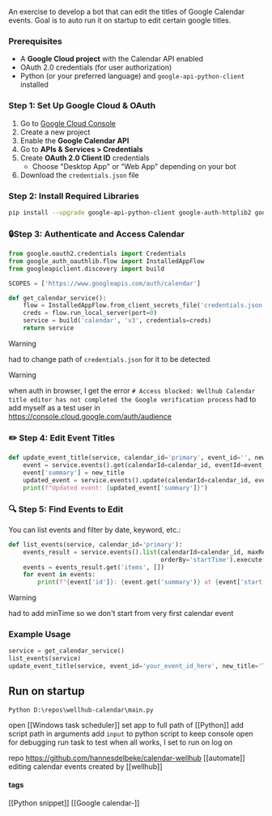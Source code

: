An exercise to develop a bot that can edit the titles of Google Calendar events.
Goal is to auto run it on startup to edit certain google titles.
### Prerequisites
- A **Google Cloud project** with the Calendar API enabled
- OAuth 2.0 credentials (for user authorization)
- Python (or your preferred language) and `google-api-python-client` installed
### Step 1: Set Up Google Cloud & OAuth
1. Go to [Google Cloud Console](https://console.cloud.google.com/)
2. Create a new project
3. Enable the **Google Calendar API**
4. Go to **APIs & Services > Credentials**
5. Create **OAuth 2.0 Client ID** credentials
    - Choose "Desktop App" or "Web App" depending on your bot
6. Download the `credentials.json` file
### Step 2: Install Required Libraries
```bash
pip install --upgrade google-api-python-client google-auth-httplib2 google-auth-oauthlib
```
### 🔒Step 3: Authenticate and Access Calendar
```python
from google.oauth2.credentials import Credentials
from google_auth_oauthlib.flow import InstalledAppFlow
from googleapiclient.discovery import build

SCOPES = ['https://www.googleapis.com/auth/calendar']

def get_calendar_service():
    flow = InstalledAppFlow.from_client_secrets_file('credentials.json', SCOPES)
    creds = flow.run_local_server(port=0)
    service = build('calendar', 'v3', credentials=creds)
    return service
```
> [!warning] 
> had to change path of `credentials.json` for it to be detected

> [!warning] 
> when auth in browser, I get the error
> `# Access blocked: Wellhub Calendar title editor has not completed the Google verification process`
> had to add myself as a test user in https://console.cloud.google.com/auth/audience
### ✏️ Step 4: Edit Event Titles
```python
def update_event_title(service, calendar_id='primary', event_id='', new_title='Updated Title'):
    event = service.events().get(calendarId=calendar_id, eventId=event_id).execute()
    event['summary'] = new_title
    updated_event = service.events().update(calendarId=calendar_id, eventId=event_id, body=event).execute()
    print(f"Updated event: {updated_event['summary']}")
```
### 🔍 Step 5: Find Events to Edit
You can list events and filter by date, keyword, etc.:
```python
def list_events(service, calendar_id='primary'):
    events_result = service.events().list(calendarId=calendar_id, maxResults=10, singleEvents=True,
                                          orderBy='startTime').execute()
    events = events_result.get('items', [])
    for event in events:
        print(f"{event['id']}: {event.get('summary')} at {event['start'].get('dateTime', event['start'].get('date'))}")
```
> [!warning] 
> had to add minTime so we don't start from very first calendar event
### Example Usage
```python
service = get_calendar_service()
list_events(service)
update_event_title(service, event_id='your_event_id_here', new_title='Team Sync Updated')
```

## Run on startup
```batch
Python D:\repos\wellhub-calendar\main.py
```
open [[Windows task scheduler]]
set app to full path of [[Python]]
add script path in arguments
add `input` to python script to keep console open for debugging
run task to test
when all works, I set to run on log on

repo https://github.com/hannesdelbeke/calendar-wellhub
[[automate]] editing calendar events created by [[wellhub]]
#### tags
[[Python snippet]]
[[Google calendar-]]
